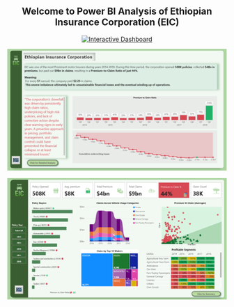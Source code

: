 <h2 align="center">Welcome to Power BI Analysis of Ethiopian Insurance Corporation (EIC)</h2>
<p align="center">
  <a href="https://app.powerbi.com/view?r=eyJrIjoiMGYyNDhkZjItY2ZhZC00ZDU5LThhODgtZTA4OTMzNDVmMGM1IiwidCI6IjIwYzgwNGUyLWZhZjctNDYzMC05MDA3LWNmNzM1YzFlMjkwZiJ9" target="_blank">
    <img src="https://img.shields.io/badge/Interactive%20Dashboard-blue?style=for-the-badge" alt="Interactive Dashboard"/>
  </a>
</p>

<p align="center">
  <a href="https://app.powerbi.com/view?r=eyJrIjoiMGYyNDhkZjItY2ZhZC00ZDU5LThhODgtZTA4OTMzNDVmMGM1IiwidCI6IjIwYzgwNGUyLWZhZjctNDYzMC05MDA3LWNmNzM1YzFlMjkwZiJ9">
  <img src="https://raw.githubusercontent.com/sandhuhardeep67/Ethiopian-Insurance-Corporation-EIC-/main/Images/EIC.png">
  </a>
</p>

<p align="center">
  <a href="https://app.powerbi.com/view?r=eyJrIjoiMGYyNDhkZjItY2ZhZC00ZDU5LThhODgtZTA4OTMzNDVmMGM1IiwidCI6IjIwYzgwNGUyLWZhZjctNDYzMC05MDA3LWNmNzM1YzFlMjkwZiJ9">
  <img src="https://raw.githubusercontent.com/sandhuhardeep67/Ethiopian-Insurance-Corporation-EIC-/main/Images/EIC1.png">
  </a>
</p>
